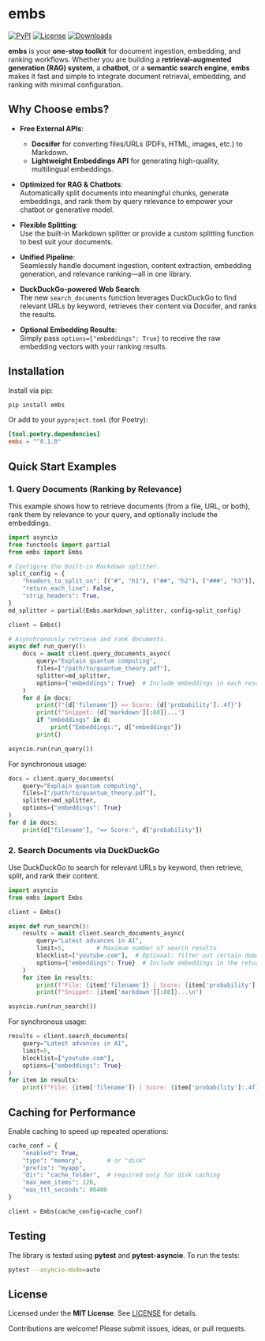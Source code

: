 # embs

[![PyPI](https://img.shields.io/pypi/v/embs.svg?style=flat-square)](https://pypi.org/project/embs/)
[![License](https://img.shields.io/pypi/l/embs.svg?style=flat-square)](https://pypi.org/project/embs/)
[![Downloads](https://img.shields.io/pypi/dm/embs.svg?style=flat-square)](https://pypi.org/project/embs/)

**embs** is your **one-stop toolkit** for document ingestion, embedding, and ranking workflows.
Whether you are building a **retrieval-augmented generation (RAG) system**, a **chatbot**, or a
**semantic search engine**, **embs** makes it fast and simple to integrate document retrieval,
embedding, and ranking with minimal configuration.

## Why Choose embs?

- **Free External APIs**:
  - **Docsifer** for converting files/URLs (PDFs, HTML, images, etc.) to Markdown.
  - **Lightweight Embeddings API** for generating high-quality, multilingual embeddings.
- **Optimized for RAG & Chatbots**:  
  Automatically split documents into meaningful chunks, generate embeddings, and rank them by query relevance to empower your chatbot or generative model.

- **Flexible Splitting**:  
  Use the built-in Markdown splitter or provide a custom splitting function to best suit your documents.

- **Unified Pipeline**:  
  Seamlessly handle document ingestion, content extraction, embedding generation, and relevance ranking—all in one library.

- **DuckDuckGo-powered Web Search**:  
  The new `search_documents` function leverages DuckDuckGo to find relevant URLs by keyword, retrieves their content via Docsifer, and ranks the results.

- **Optional Embedding Results**:  
  Simply pass `options={"embeddings": True}` to receive the raw embedding vectors with your ranking results.

## Installation

Install via pip:

```bash
pip install embs
```

Or add to your `pyproject.toml` (for Poetry):

```toml
[tool.poetry.dependencies]
embs = "^0.1.0"
```

## Quick Start Examples

### 1. Query Documents (Ranking by Relevance)

This example shows how to retrieve documents (from a file, URL, or both), rank them by relevance to your query, and optionally include the embeddings.

```python
import asyncio
from functools import partial
from embs import Embs

# Configure the built-in Markdown splitter.
split_config = {
    "headers_to_split_on": [("#", "h1"), ("##", "h2"), ("###", "h3")],
    "return_each_line": False,
    "strip_headers": True,
}
md_splitter = partial(Embs.markdown_splitter, config=split_config)

client = Embs()

# Asynchronously retrieve and rank documents.
async def run_query():
    docs = await client.query_documents_async(
        query="Explain quantum computing",
        files=["/path/to/quantum_theory.pdf"],
        splitter=md_splitter,
        options={"embeddings": True}  # Include embeddings in each result.
    )
    for d in docs:
        print(f"{d['filename']} => Score: {d['probability']:.4f}")
        print(f"Snippet: {d['markdown'][:80]}...")
        if "embeddings" in d:
            print("Embeddings:", d["embeddings"])
        print()

asyncio.run(run_query())
```

For synchronous usage:

```python
docs = client.query_documents(
    query="Explain quantum computing",
    files=["/path/to/quantum_theory.pdf"],
    splitter=md_splitter,
    options={"embeddings": True}
)
for d in docs:
    print(d["filename"], "=> Score:", d["probability"])
```

### 2. Search Documents via DuckDuckGo

Use DuckDuckGo to search for relevant URLs by keyword, then retrieve, split, and rank their content.

```python
import asyncio
from embs import Embs

client = Embs()

async def run_search():
    results = await client.search_documents_async(
        query="Latest advances in AI",
        limit=5,         # Maximum number of search results.
        blocklist=["youtube.com"],  # Optional: filter out certain domains.
        options={"embeddings": True}  # Include embeddings in the returned items.
    )
    for item in results:
        print(f"File: {item['filename']} | Score: {item['probability']:.4f}")
        print(f"Snippet: {item['markdown'][:80]}...\n")

asyncio.run(run_search())
```

For synchronous usage:

```python
results = client.search_documents(
    query="Latest advances in AI",
    limit=5,
    blocklist=["youtube.com"],
    options={"embeddings": True}
)
for item in results:
    print(f"File: {item['filename']} | Score: {item['probability']:.4f}")
```

## Caching for Performance

Enable caching to speed up repeated operations:

```python
cache_conf = {
    "enabled": True,
    "type": "memory",       # or "disk"
    "prefix": "myapp",
    "dir": "cache_folder",  # required only for disk caching
    "max_mem_items": 128,
    "max_ttl_seconds": 86400
}

client = Embs(cache_config=cache_conf)
```

## Testing

The library is tested using **pytest** and **pytest-asyncio**. To run the tests:

```bash
pytest --asyncio-mode=auto
```

## License

Licensed under the **MIT License**. See [LICENSE](./LICENSE) for details.

Contributions are welcome! Please submit issues, ideas, or pull requests.
